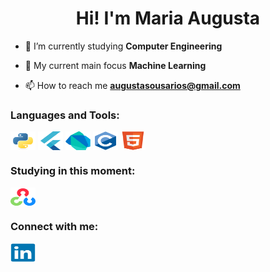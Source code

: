 <h1 align="center">Hi! I'm Maria Augusta </h1>

- 🌱 I’m currently studying **Computer Engineering**

- 🔭 My current main focus **Machine Learning**

- 📫 How to reach me **augustasousarios@gmail.com**


<h3 align="left">Languages and Tools:</h3>
<p align="left"> 
  
  <img align="center" alt="Python" height="30" width="40" src="https://raw.githubusercontent.com/devicons/devicon/master/icons/python/python-original.svg">
  <img align="center" alt="Flutter" height="30" width="40" src="https://github.com/devicons/devicon/blob/master/icons/flutter/flutter-original.svg">
  <img align="center" alt="Dart" height="30" width="40" src="https://github.com/devicons/devicon/blob/master/icons/dart/dart-original.svg">
  <img align="center" alt="C" height="30" width="40" src="https://github.com/devicons/devicon/blob/master/icons/c/c-original.svg">
  <img align="center" alt="Html" height="30" width="40" src="https://github.com/devicons/devicon/blob/master/icons/html5/html5-original.svg">
</p>


### Studying in this moment:
<div>
  <img align="center" alt="OpenCV" height="30" width="40" src="https://github.com/devicons/devicon/blob/master/icons/opencv/opencv-original.svg">
</div>

<h3 align="left">Connect with me:</h3>
<p align="left">
<a href="https://www.linkedin.com/in/augusta-sousa/" target="_blank"><img height="30" width="40" src="https://github.com/devicons/devicon/blob/master/icons/linkedin/linkedin-original.svg" target="_blank"></a> 
</p>
